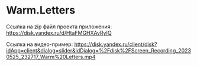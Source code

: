 # Warm.Letters
Ссылка на zip файл проекта приложения: https://disk.yandex.ru/d/HtaFMGHXAvRyIQ

Ссылка на видео-пример: https://disk.yandex.ru/client/disk?idApp=client&dialog=slider&idDialog=%2Fdisk%2FScreen_Recording_20230525_232717_Warm%20Letters.mp4
